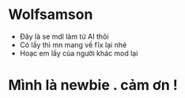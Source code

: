# Wolfsamson
 - Đây là se mdl làm từ AI thôi 
 - Có lấy thì mn mang về fĩx lại nhé 
 - Hoạc em lấy của người khác mod lại
# Mình là newbie . cảm ơn !
